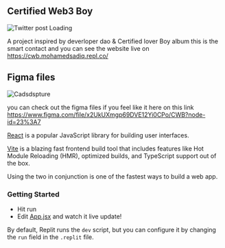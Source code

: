 ## Certified Web3 Boy

![Twitter post Loading](https://user-images.githubusercontent.com/65205272/147594652-c920f1d5-accc-4cbd-9ae0-b83af3b34306.png)


A project inspired by deverloper dao & Certified lover Boy album this is the smart contact and you can see the website live on https://cwb.mohamedsadiq.repl.co/

## Figma files
![Cadsdspture](https://user-images.githubusercontent.com/65205272/147595032-18317df0-e208-4c74-927e-4804977a6e5d.PNG)

you can check out the figma files if you feel like it here on this link https://www.figma.com/file/x2UkUXmgp69DVE12Yi0CPo/CWB?node-id=23%3A7

[React](https://reactjs.org/) is a popular JavaScript library for building user interfaces.

[Vite](https://vitejs.dev/) is a blazing fast frontend build tool that includes features like Hot Module Reloading (HMR), optimized builds, and TypeScript support out of the box.

Using the two in conjunction is one of the fastest ways to build a web app.

### Getting Started
- Hit run
- Edit [App.jsx](#src/App.jsx) and watch it live update!

By default, Replit runs the `dev` script, but you can configure it by changing the `run` field in the `.replit` file.
